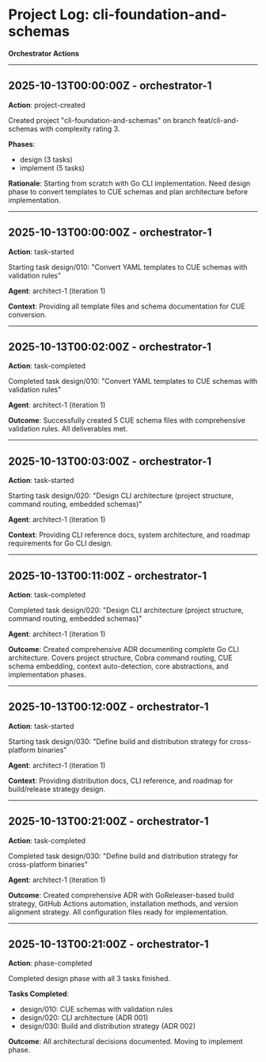 # Project Log: cli-foundation-and-schemas

**Orchestrator Actions**

---

## 2025-10-13T00:00:00Z - orchestrator-1

**Action**: project-created

Created project "cli-foundation-and-schemas" on branch feat/cli-and-schemas with complexity rating 3.

**Phases**:
- design (3 tasks)
- implement (5 tasks)

**Rationale**: Starting from scratch with Go CLI implementation. Need design phase to convert templates to CUE schemas and plan architecture before implementation.

---

## 2025-10-13T00:00:00Z - orchestrator-1

**Action**: task-started

Starting task design/010: "Convert YAML templates to CUE schemas with validation rules"

**Agent**: architect-1 (iteration 1)

**Context**: Providing all template files and schema documentation for CUE conversion.

---

## 2025-10-13T00:02:00Z - orchestrator-1

**Action**: task-completed

Completed task design/010: "Convert YAML templates to CUE schemas with validation rules"

**Agent**: architect-1 (iteration 1)

**Outcome**: Successfully created 5 CUE schema files with comprehensive validation rules. All deliverables met.

---

## 2025-10-13T00:03:00Z - orchestrator-1

**Action**: task-started

Starting task design/020: "Design CLI architecture (project structure, command routing, embedded schemas)"

**Agent**: architect-1 (iteration 1)

**Context**: Providing CLI reference docs, system architecture, and roadmap requirements for Go CLI design.

---

## 2025-10-13T00:11:00Z - orchestrator-1

**Action**: task-completed

Completed task design/020: "Design CLI architecture (project structure, command routing, embedded schemas)"

**Agent**: architect-1 (iteration 1)

**Outcome**: Created comprehensive ADR documenting complete Go CLI architecture. Covers project structure, Cobra command routing, CUE schema embedding, context auto-detection, core abstractions, and implementation phases.

---

## 2025-10-13T00:12:00Z - orchestrator-1

**Action**: task-started

Starting task design/030: "Define build and distribution strategy for cross-platform binaries"

**Agent**: architect-1 (iteration 1)

**Context**: Providing distribution docs, CLI reference, and roadmap for build/release strategy design.

---

## 2025-10-13T00:21:00Z - orchestrator-1

**Action**: task-completed

Completed task design/030: "Define build and distribution strategy for cross-platform binaries"

**Agent**: architect-1 (iteration 1)

**Outcome**: Created comprehensive ADR with GoReleaser-based build strategy, GitHub Actions automation, installation methods, and version alignment strategy. All configuration files ready for implementation.

---

## 2025-10-13T00:21:00Z - orchestrator-1

**Action**: phase-completed

Completed design phase with all 3 tasks finished.

**Tasks Completed**:
- design/010: CUE schemas with validation rules
- design/020: CLI architecture (ADR 001)
- design/030: Build and distribution strategy (ADR 002)

**Outcome**: All architectural decisions documented. Moving to implement phase.
